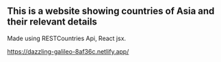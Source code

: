 ## This is a website showing countries of Asia and their relevant details
Made using RESTCountries Api, React jsx.

https://dazzling-galileo-8af36c.netlify.app/
